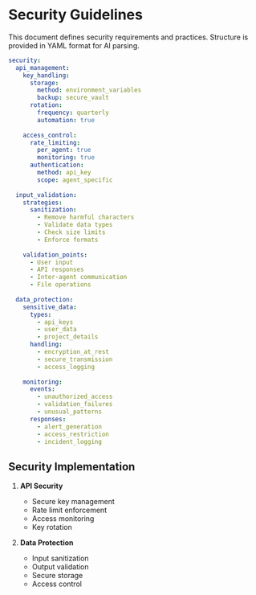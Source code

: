 # Security Guidelines

This document defines security requirements and practices. Structure is provided in YAML format for AI parsing.

```yaml
security:
  api_management:
    key_handling:
      storage:
        method: environment_variables
        backup: secure_vault
      rotation:
        frequency: quarterly
        automation: true
    
    access_control:
      rate_limiting:
        per_agent: true
        monitoring: true
      authentication:
        method: api_key
        scope: agent_specific
    
  input_validation:
    strategies:
      sanitization:
        - Remove harmful characters
        - Validate data types
        - Check size limits
        - Enforce formats
      
    validation_points:
      - User input
      - API responses
      - Inter-agent communication
      - File operations
    
  data_protection:
    sensitive_data:
      types:
        - api_keys
        - user_data
        - project_details
      handling:
        - encryption_at_rest
        - secure_transmission
        - access_logging
    
    monitoring:
      events:
        - unauthorized_access
        - validation_failures
        - unusual_patterns
      responses:
        - alert_generation
        - access_restriction
        - incident_logging
```

## Security Implementation

1. **API Security**
   - Secure key management
   - Rate limit enforcement
   - Access monitoring
   - Key rotation

2. **Data Protection**
   - Input sanitization
   - Output validation
   - Secure storage
   - Access control 